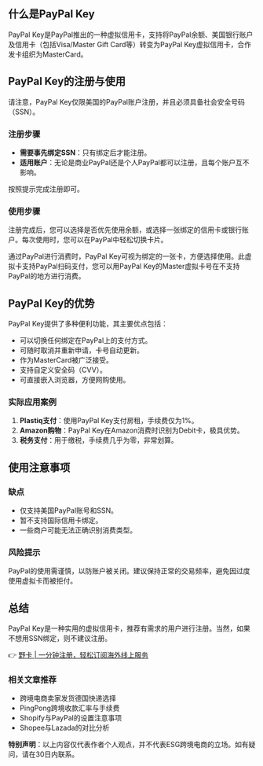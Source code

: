 ## 什么是PayPal Key

PayPal Key是PayPal推出的一种虚拟信用卡，支持将PayPal余额、美国银行账户及信用卡（包括Visa/Master Gift Card等）转变为PayPal Key虚拟信用卡，合作发卡组织为MasterCard。

## PayPal Key的注册与使用

请注意，PayPal Key仅限美国的PayPal账户注册，并且必须具备社会安全号码（SSN）。

### 注册步骤

- **需要事先绑定SSN**：只有绑定后才能注册。
- **适用账户**：无论是商业PayPal还是个人PayPal都可以注册，且每个账户互不影响。

按照提示完成注册即可。

### 使用步骤

注册完成后，您可以选择是否优先使用余额，或选择一张绑定的信用卡或银行账户。每次使用时，您可以在PayPal中轻松切换卡片。

通过PayPal进行消费时，PayPal Key可视为绑定的一张卡，方便选择使用。此虚拟卡支持PayPal扫码支付，您可以用PayPal Key的Master虚拟卡号在不支持PayPal的地方进行消费。

## PayPal Key的优势

PayPal Key提供了多种便利功能，其主要优点包括：

- 可以切换任何绑定在PayPal上的支付方式。
- 可随时取消并重新申请，卡号自动更新。
- 作为MasterCard被广泛接受。
- 支持自定义安全码（CVV）。
- 可直接嵌入浏览器，方便网购使用。

### 实际应用案例

1. **Plastiq支付**：使用PayPal Key支付房租，手续费仅为1%。
2. **Amazon购物**：PayPal Key在Amazon消费时识别为Debit卡，极具优势。
3. **税务支付**：用于缴税，手续费几乎为零，非常划算。

## 使用注意事项

### 缺点

- 仅支持美国PayPal账号和SSN。
- 暂不支持国际信用卡绑定。
- 一些商户可能无法正确识别消费类型。

### 风险提示

PayPal的使用需谨慎，以防账户被关闭。建议保持正常的交易频率，避免因过度使用虚拟卡而被拒付。

## 总结

PayPal Key是一种实用的虚拟信用卡，推荐有需求的用户进行注册。当然，如果不想用SSN绑定，则不建议注册。

👉 [野卡 | 一分钟注册，轻松订阅海外线上服务](https://bit.ly/bewildcard)

### 相关文章推荐

- 跨境电商卖家发货德国快递选择
- PingPong跨境收款汇率与手续费
- Shopify与PayPal的设置注意事项
- Shopee与Lazada的对比分析

**特别声明**：以上内容仅代表作者个人观点，并不代表ESG跨境电商的立场。如有疑问，请在30日内联系。